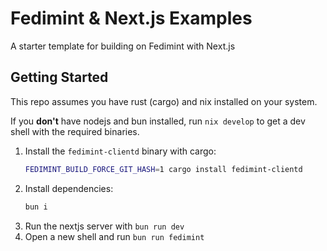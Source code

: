 # Fedimint & Next.js Examples

A starter template for building on Fedimint with Next.js

## Getting Started

This repo assumes you have rust (cargo) and nix installed on your system.

If you **don't** have nodejs and bun installed, run `nix develop` to get a dev shell with the required binaries.

1. Install the `fedimint-clientd` binary with cargo:
    ```bash
    FEDIMINT_BUILD_FORCE_GIT_HASH=1 cargo install fedimint-clientd
    ```
2. Install dependencies:
    ```bash
    bun i
    ```
3. Run the nextjs server with `bun run dev`
4. Open a new shell and run `bun run fedimint`

